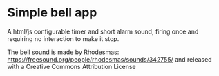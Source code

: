 # Simple bell app
A html/js configurable timer and short alarm sound, firing once and requiring no interaction to make it stop.

The bell sound is made by Rhodesmas:
https://freesound.org/people/rhodesmas/sounds/342755/
and released with a Creative Commons Attribution License

